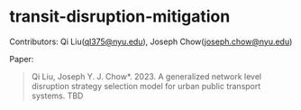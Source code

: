 # transit-disruption-mitigation
Contributors:
Qi Liu(ql375@nyu.edu), Joseph Chow(joseph.chow@nyu.edu)

Paper:
> Qi Liu, Joseph Y. J. Chow*. 2023. A generalized network level disruption strategy selection model for urban public transport systems. TBD
